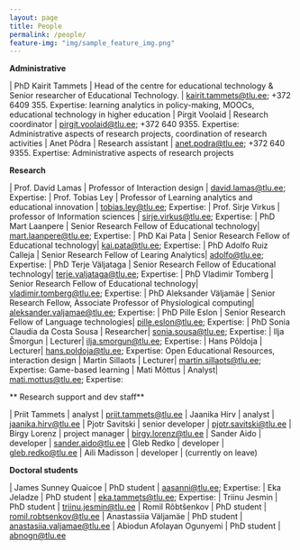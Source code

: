 ```yaml
---
layout: page
title: People
permalink: /people/
feature-img: "img/sample_feature_img.png"
---
```


**Administrative**

| PhD Kairit Tammets | Head of the centre for educational technology & Senior researcher of Educational Technology. | kairit.tammets@tlu.ee; +372 6409 355. Expertise: learning analytics in policy-making, MOOCs, educational technology in higher education
| Pirgit Voolaid |  Research coordinator | pirgit.voolaid@tlu.ee; +372 640 9355. Expertise: Administrative aspects of research projects, coordination of research activities
| Anet Põdra | Research assistant | anet.podra@tlu.ee; +372 640 9355. Expertise: Administrative aspects of research projects

**Research**

| Prof. David Lamas | Professor of Interaction design | david.lamas@tlu.ee; Expertise:
| Prof. Tobias Ley | Professor of Learning analytics and educational innovation | tobias.ley@tlu.ee; Expertise: 
| Prof. Sirje Virkus | professor of Information sciences | sirje.virkus@tlu.ee; Expertise: 
| PhD Mart Laanpere | Senior Research Fellow of Educational technology| mart.laanpere@tlu.ee; Expertise: 
| PhD Kai Pata | Senior Research Fellow of Educational technology| kai.pata@tlu.ee; Expertise: 
| PhD Adolfo Ruiz Calleja | Senior Research Fellow of Learing Analytics| adolfo@tlu.ee; Expertise: 
| PhD Terje Väljataga | Senior Research Fellow of Educational technology| terje.valjataga@tlu.ee; Expertise: 
| PhD Vladimir Tomberg | Senior Research Fellow of Educational technology| vladimir.tomberg@tlu.ee; Expertise: 
| PhD Aleksander Väljamäe | Senior Research Fellow, Associate Professor of Physiological computing| aleksander.valjamae@tlu.ee; Expertise: 
| PhD Pille Eslon | Senior Research Fellow of Language technologies| pille.eslon@tlu.ee; Expertise: 
| PhD Sonia Claudia da Costa Sousa | Researcher| sonia.sousa@tlu.ee; Expertise: 
| Ilja Šmorgun | Lecturer| ilja.smorgun@tlu.ee; Expertise: 
| Hans Põldoja | Lecturer| hans.poldoja@tlu.ee; Expertise: Open Educational Resources, interaction design
| Martin Sillaots | Lecturer| martin.sillaots@tlu.ee; Expertise: Game-based learning
| Mati Mõttus | Analyst| mati.mottus@tlu.ee; Expertise: 

** Research support and dev staff**

| Priit Tammets | analyst | priit.tammets@tlu.ee
| Jaanika Hirv | analyst | jaanika.hirv@tlu.ee
| Pjotr Savitski | senior developer | pjotr.savitski@tlu.ee
| Birgy Lorenz | project manager | birgy.lorenz@tlu.ee
| Sander Aido | developer | sander.aido@tlu.ee
| Gleb Redko | developer | gleb.redko@tlu.ee
| Aili Madisson | developer | (currently on leave)

**Doctoral students**

| James Sunney Quaicoe | PhD student | aasanni@tlu.ee; Expertise: 
| Eka Jeladze | PhD student | eka.tammets@tlu.ee; Expertise:
| Triinu Jesmin | PhD student  | triinu.jesmin@tlu.ee
| Romil Rõbtšenkov | PhD student  | romil.robtsenkov@tlu.ee
| Anastassiia Väljamäe | PhD student  | anastasiia.valjamae@tlu.ee
| Abiodun Afolayan Ogunyemi | PhD student  | abnogn@tlu.ee

